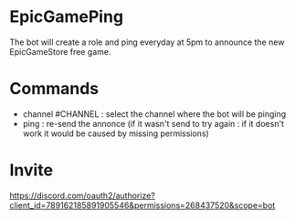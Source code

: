 # EpicGamePing
The bot will create a role and ping everyday at 5pm to announce the new EpicGameStore free game.

# Commands

- channel #CHANNEL : select the channel where the bot will be pinging
- ping : re-send the annonce (if it wasn't send to try again : if it doesn't work it would be caused by missing permissions)

# Invite
https://discord.com/oauth2/authorize?client_id=789162185891905546&permissions=268437520&scope=bot
